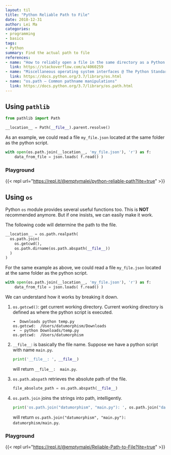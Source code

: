 ```yaml
---
layout: til
title: "Python Reliable Path to File"
date: 2018-12-31
author: Lei Ma
categories:
- programming
- basics
tags:
- Python
summary: Find the actual path to file
references:
- name: "How to reliably open a file in the same directory as a Python script @ StackOverflow"
  link: https://stackoverflow.com/a/4060259
- name: "Miscellaneous operating system interfaces @ The Python Standard Library"
  link: https://docs.python.org/3.7/library/os.html
- name: "os.path — Common pathname manipulations"
  link: https://docs.python.org/3.7/library/os.path.html
---
```


## Using `pathlib`

```python
from pathlib import Path

__location__ = Path(__file__).parent.resolve()
```

As an example, we could read a file `my_file.json` located at the same folder as the python script.

```python
with open(os.path.join(__location__, 'my_file.json'), 'r') as f:
    data_from_file = json.loads( f.read() )
```

### Playground

{{< repl url="https://repl.it/@emptymalei/python-reliable-path?lite=true" >}}






## Using `os`

Python `os` module provides several useful functions too. This is **NOT** recommended anymore. But if one insists, we can easily make it work.


The following code will determine the path to the file.

```python
__location__ = os.path.realpath(
  os.path.join(
    os.getcwd(),
    os.path.dirname(os.path.abspath(__file__))
  )
)
```

For the same example as above, we could read a file `my_file.json` located at the same folder as the python script.

```python
with open(os.path.join(__location__, 'my_file.json'), 'r') as f:
    data_from_file = json.loads( f.read() )
```

We can understand how it works by breaking it down.

1. `os.getcwd()`: get current working directory. Current working directory is defined as where the python script is executed.

    ```terminal
    ➜  Downloads python temp.py
    os.getcwd:  /Users/datumorphism/Downloads
    ➜  ~ python Downloads/temp.py
    os.getcwd:  /Users/datumorphism
    ```
2. `__file__`: is basically the file name. Suppose we have a python script with name `main.py`.

   ```python
   print('__file__: ', __file__)
   ```

   will return `__file__:  main.py`.

3. `os.path.abspath` retrieves the absolute path of the file.

   ```python
   file_absolute_path = os.path.abspath(__file__)
   ```

4. `os.path.join` joins the strings into path, intelligently.

   ```python
   print('os.path.join("datumorphism", "main.py"): ', os.path.join("datumorphism", "main.py") )
   ```

   will return `os.path.join("datumorphism", "main.py"):  datumorphism/main.py`.



### Playground

{{< repl url="https://repl.it/@emptymalei/Reliable-Path-to-File?lite=true" >}}

